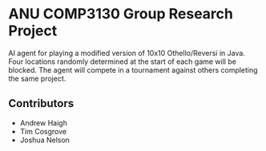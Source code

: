 ANU COMP3130 Group Research Project
===================================

AI agent for playing a modified version of 10x10 Othello/Reversi in Java. Four
locations randomly determined at the start of each game will be blocked. The
agent will compete in a tournament against others completing the same project.

Contributors
------------

* Andrew Haigh
* Tim Cosgrove
* Joshua Nelson

